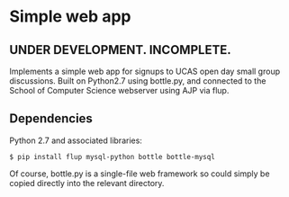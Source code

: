 # Simple web app

## UNDER DEVELOPMENT. INCOMPLETE. 

Implements a simple web app for signups to UCAS open day small group discussions. Built on Python2.7 using bottle.py, and connected to the School of Computer Science webserver using AJP via flup.

## Dependencies

Python 2.7 and associated libraries:

    $ pip install flup mysql-python bottle bottle-mysql
    
Of course, bottle.py is a single-file web framework so could simply be copied directly into the relevant directory.


